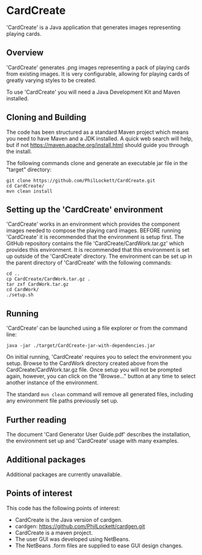 # CardCreate

'CardCreate' is a Java application that generates images representing playing 
cards.

## Overview

'CardCreate' generates .png images representing a pack of playing cards from 
existing images. It is very configurable, allowing for playing cards of 
greatly varying styles to be created.

To use 'CardCreate' you will need a Java Development Kit and Maven installed. 

## Cloning and Building

The code has been structured as a standard Maven project which means you need 
to have Maven and a JDK installed. A quick web search will help, but if not 
https://maven.apache.org/install.html should guide you through the install.

The following commands clone and generate an executable jar file in the 
"target" directory:

    git clone https://github.com/PhilLockett/CardCreate.git
	cd CardCreate/
    mvn clean install

## Setting up the 'CardCreate' environment

'CardCreate' works in an environment which provides the component images 
needed to compose the playing card images. BEFORE running 'CardCreate' it is 
recommended that the environment is setup first. The GitHub repository 
contains the file 'CardCreate/CardWork.tar.gz' which provides this 
environment. It is recommended that this environment is set up outside of the 
'CardCreate' directory. The environment can be set up in the parent 
directory of 'CardCreate' with the following commands:

    cd ..
    cp CardCreate/CardWork.tar.gz .
    tar zxf CardWork.tar.gz
    cd CardWork/
    ./setup.sh

## Running

'CardCreate' can be launched using a file explorer or from the command line:

    java -jar ./target/CardCreate-jar-with-dependencies.jar

On initial running, 'CardCreate' requires you to select the environment you 
setup. Browse to the CardWork directory created above from the 
CardCreate/CardWork.tar.gz file. Once setup you will not be prompted again, 
however, you can click on the "Browse..." button at any time to select another 
instance of the environment.

The standard `mvn clean` command will remove all generated files, including 
any environment file paths previously set up.

## Further reading

The document 'Card Generator User Guide.pdf' describes the installation, the 
environment set up and 'CardCreate' usage with many examples.

## Additional packages

Additional packages are currently unavailable.

## Points of interest

This code has the following points of interest:

  * CardCreate is the Java version of cardgen.
  * cardgen: https://github.com/PhilLockett/cardgen.git
  * CardCreate is a maven project.
  * The user GUI was developed using NetBeans.
  * The NetBeans .form files are supplied to ease GUI design changes.
  